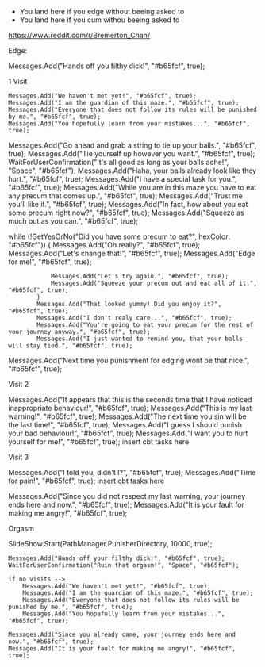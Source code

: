 - You land here if you edge without beeing asked to
- You land here if you cum withou beeing asked to

https://www.reddit.com/r/Bremerton_Chan/

Edge:

Messages.Add("Hands off you filthy dick!", "#b65fcf", true);

1 Visit

    Messages.Add("We haven't met yet!", "#b65fcf", true);
    Messages.Add("I am the guardian of this maze.", "#b65fcf", true);
    Messages.Add("Everyone that does not follow its rules will be punished by me.", "#b65fcf", true);
    Messages.Add("You hopefully learn from your mistakes...", "#b65fcf", true);

Messages.Add("Go ahead and grab a string to tie up your balls.", "#b65fcf", true);
Messages.Add("Tie yourself up however you want.", "#b65fcf", true);
WaitForUserConfirmation("It's all good as long as your balls ache!", "Space", "#b65fcf");
Messages.Add("Haha, your balls already look like they hurt.", "#b65fcf", true);
Messages.Add("I have a special task for you.", "#b65fcf", true);
Messages.Add("While you are in this maze you have to eat any precum that comes up.", "#b65fcf", true);
Messages.Add("Trust me you'll like it.", "#b65fcf", true);
Messages.Add("In fact, how about you eat some precum right now?", "#b65fcf", true);
Messages.Add("Squeeze as much out as you can.", "#b65fcf", true);

while (!GetYesOrNo("Did you have some precum to eat?", hexColor: "#b65fcf"))
{
Messages.Add("Oh really?", "#b65fcf", true);
Messages.Add("Let's change that!", "#b65fcf", true);
Messages.Add("Edge for me!", "#b65fcf", true);

                Messages.Add("Let's try again.", "#b65fcf", true);
                Messages.Add("Squeeze your precum out and eat all of it.", "#b65fcf", true);
            }
            Messages.Add("That looked yummy! Did you enjoy it?", "#b65fcf", true);
            Messages.Add("I don't realy care...", "#b65fcf", true);
            Messages.Add("You're going to eat your precum for the rest of your journey anyway.", "#b65fcf", true);
            Messages.Add("I just wanted to remind you, that your balls will stay tied.", "#b65fcf", true);

Messages.Add("Next time you punishment for edging wont be that nice.", "#b65fcf", true);

Visit 2

Messages.Add("It appears that this is the seconds time that I have noticed inappropriate behaviour!", "#b65fcf", true);
Messages.Add("This is my last warning!", "#b65fcf", true);
Messages.Add("The next time you sin will be the last time!", "#b65fcf", true);
Messages.Add("I guess I should punish your bad behaviour!", "#b65fcf", true);
Messages.Add("I want you to hurt yourself for me!", "#b65fcf", true);
insert cbt tasks here

Visit 3

Messages.Add("I told you, didn't I?", "#b65fcf", true);
Messages.Add("Time for pain!", "#b65fcf", true);
insert cbt tasks here

Messages.Add("Since you did not respect my last warning, your journey ends here and now.", "#b65fcf", true);
Messages.Add("It is your fault for making me angry!", "#b65fcf", true);

Orgasm

SlideShow.Start(PathManager.PunisherDirectory, 10000, true);

    Messages.Add("Hands off your filthy dick!", "#b65fcf", true);
    WaitForUserConfirmation("Ruin that orgasm!", "Space", "#b65fcf");

    if no visits -->
        Messages.Add("We haven't met yet!", "#b65fcf", true);
        Messages.Add("I am the guardian of this maze.", "#b65fcf", true);
        Messages.Add("Everyone that does not follow its rules will be punished by me.", "#b65fcf", true);
        Messages.Add("You hopefully learn from your mistakes...", "#b65fcf", true);

    Messages.Add("Since you already came, your journey ends here and now.", "#b65fcf", true);
    Messages.Add("It is your fault for making me angry!", "#b65fcf", true);
